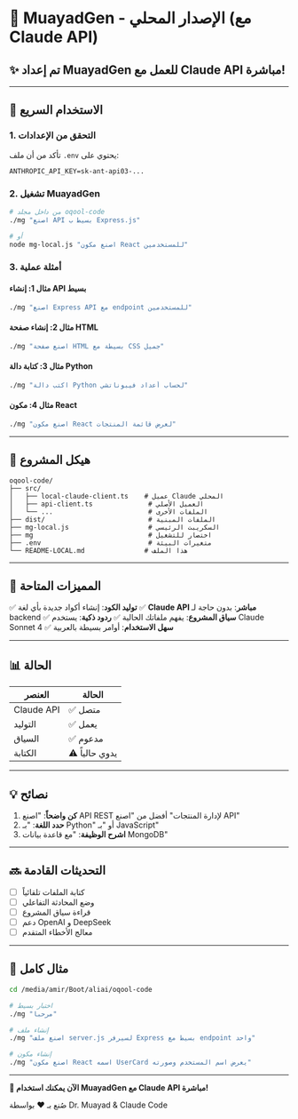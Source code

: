 # 🧠 MuayadGen - الإصدار المحلي (مع Claude API)

## ✨ تم إعداد MuayadGen للعمل مع Claude API مباشرة!

---

## 🚀 الاستخدام السريع

### 1. التحقق من الإعدادات

تأكد من أن ملف `.env` يحتوي على:

```env
ANTHROPIC_API_KEY=sk-ant-api03-...
```

### 2. تشغيل MuayadGen

```bash
# من داخل مجلد oqool-code
./mg "اصنع API بسيط ب Express.js"

# أو
node mg-local.js "اصنع مكون React للمستخدمين"
```

### 3. أمثلة عملية

#### مثال 1: إنشاء API بسيط
```bash
./mg "اصنع Express API مع endpoint للمستخدمين"
```

#### مثال 2: إنشاء صفحة HTML
```bash
./mg "اصنع صفحة HTML بسيطة مع CSS جميل"
```

#### مثال 3: كتابة دالة Python
```bash
./mg "اكتب دالة Python لحساب أعداد فيبوناتشي"
```

#### مثال 4: مكون React
```bash
./mg "اصنع مكون React لعرض قائمة المنتجات"
```

---

## 📁 هيكل المشروع

```
oqool-code/
├── src/
│   ├── local-claude-client.ts    # عميل Claude المحلي
│   ├── api-client.ts              # العميل الأصلي
│   └── ...                        # الملفات الأخرى
├── dist/                          # الملفات المبنية
├── mg-local.js                    # السكريبت الرئيسي
├── mg                             # اختصار للتشغيل
├── .env                           # متغيرات البيئة
└── README-LOCAL.md               # هذا الملف
```

---

## 🔧 المميزات المتاحة

✅ **توليد الكود**: إنشاء أكواد جديدة بأي لغة
✅ **Claude API مباشر**: بدون حاجة لـ backend
✅ **سياق المشروع**: يفهم ملفاتك الحالية
✅ **ردود ذكية**: يستخدم Claude Sonnet 4
✅ **سهل الاستخدام**: أوامر بسيطة بالعربية

---

## 📊 الحالة

| العنصر | الحالة |
|--------|--------|
| Claude API | ✅ متصل |
| التوليد | ✅ يعمل |
| السياق | ✅ مدعوم |
| الكتابة | ⚠️  يدوي حالياً |

---

## 💡 نصائح

1. **كن واضحاً**: "اصنع API REST لإدارة المنتجات" أفضل من "اصنع API"
2. **حدد اللغة**: "بـ Python" أو "بـ JavaScript"
3. **اشرح الوظيفة**: "مع قاعدة بيانات MongoDB"

---

## 🔜 التحديثات القادمة

- [ ] كتابة الملفات تلقائياً
- [ ] وضع المحادثة التفاعلي
- [ ] قراءة سياق المشروع
- [ ] دعم OpenAI و DeepSeek
- [ ] معالج الأخطاء المتقدم

---

## 📝 مثال كامل

```bash
cd /media/amir/Boot/aliai/oqool-code

# اختبار بسيط
./mg "مرحبا"

# إنشاء ملف
./mg "اصنع ملف server.js لسيرفر Express بسيط مع endpoint واحد"

# إنشاء مكون
./mg "اصنع مكون React اسمه UserCard يعرض اسم المستخدم وصورته"
```

---

**🎉 الآن يمكنك استخدام MuayadGen مع Claude API مباشرة!**

صُنع بـ ❤️ بواسطة Dr. Muayad & Claude Code
